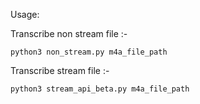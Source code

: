 Usage:

Transcribe non stream file :-

`python3 non_stream.py m4a_file_path`

Transcribe stream file :-

`python3 stream_api_beta.py m4a_file_path`


